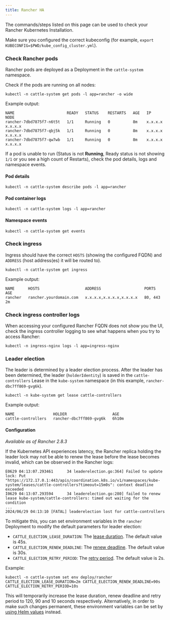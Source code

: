 ```yaml
---
title: Rancher HA
---
```


<head>
  <link rel="canonical" href="https://ranchermanager.docs.rancher.com/troubleshooting/other-troubleshooting-tips/rancher-ha"/>
</head>

The commands/steps listed on this page can be used to check your Rancher Kubernetes Installation.

Make sure you configured the correct kubeconfig (for example, `export KUBECONFIG=$PWD/kube_config_cluster.yml`).

### Check Rancher pods

Rancher pods are deployed as a Deployment in the `cattle-system` namespace.

Check if the pods are running on all nodes:

```
kubectl -n cattle-system get pods -l app=rancher -o wide
```

Example output:

```
NAME                       READY   STATUS    RESTARTS   AGE   IP          NODE
rancher-7dbd7875f7-n6t5t   1/1     Running   0          8m    x.x.x.x     x.x.x.x
rancher-7dbd7875f7-qbj5k   1/1     Running   0          8m    x.x.x.x     x.x.x.x
rancher-7dbd7875f7-qw7wb   1/1     Running   0          8m    x.x.x.x     x.x.x.x
```

If a pod is unable to run (Status is not **Running**, Ready status is not showing `1/1` or you see a high count of Restarts), check the pod details, logs and namespace events.

#### Pod details

```
kubectl -n cattle-system describe pods -l app=rancher
```

#### Pod container logs

```
kubectl -n cattle-system logs -l app=rancher
```

#### Namespace events

```
kubectl -n cattle-system get events
```

### Check ingress

Ingress should have the correct `HOSTS` (showing the configured FQDN) and `ADDRESS` (host address(es) it will be routed to).

```
kubectl -n cattle-system get ingress
```

Example output:

```
NAME      HOSTS                    ADDRESS                   PORTS     AGE
rancher   rancher.yourdomain.com   x.x.x.x,x.x.x.x,x.x.x.x   80, 443   2m
```

### Check ingress controller logs

When accessing your configured Rancher FQDN does not show you the UI, check the ingress controller logging to see what happens when you try to access Rancher:

```
kubectl -n ingress-nginx logs -l app=ingress-nginx
```

### Leader election

The leader is determined by a leader election process. After the leader has been determined, the leader (`holderIdentity`) is saved in the `cattle-controllers` Lease in the `kube-system` namespace (in this example, `rancher-dbc7ff869-gvg6k`).

```
kubectl -n kube-system get lease cattle-controllers
```

Example output:

```
NAME                 HOLDER                    AGE
cattle-controllers   rancher-dbc7ff869-gvg6k   6h10m
```

#### Configuration

_Available as of Rancher 2.8.3_

If the Kubernetes API experiences latency, the Rancher replica holding the leader lock may not be able to renew the lease before the lease becomes invalid, which can be observed in the Rancher logs:
```
E0629 04:13:07.293461      34 leaderelection.go:364] Failed to update lock: Put "https://172.17.0.1:443/apis/coordination.k8s.io/v1/namespaces/kube-system/leases/cattle-controllers?timeout=15m0s": context deadline exceeded
I0629 04:13:07.293594      34 leaderelection.go:280] failed to renew lease kube-system/cattle-controllers: timed out waiting for the condition
...
2024/06/29 04:13:10 [FATAL] leaderelection lost for cattle-controllers
```

To mitigate this, you can set environment variables in the `rancher` Deployment to modify the default parameters for leader election:
- `CATTLE_ELECTION_LEASE_DURATION`: The [lease duration](https://pkg.go.dev/k8s.io/client-go/tools/leaderelection#LeaderElectionConfig.LeaseDuration). The default value is 45s.
- `CATTLE_ELECTION_RENEW_DEADLINE`: The [renew deadline](https://pkg.go.dev/k8s.io/client-go/tools/leaderelection#LeaderElectionConfig.RenewDeadline). The default value is 30s.
- `CATTLE_ELECTION_RETRY_PERIOD`: The [retry period](https://pkg.go.dev/k8s.io/client-go/tools/leaderelection#LeaderElectionConfig.RetryPeriod). The default value is 2s.

Example:
```
kubectl -n cattle-system set env deploy/rancher CATTLE_ELECTION_LEASE_DURATION=2m CATTLE_ELECTION_RENEW_DEADLINE=90s CATTLE_ELECTION_RETRY_PERIOD=10s
```
This will temporarily increase the lease duration, renew deadline and retry period to 120, 90 and 10 seconds respectively.
Alternatively, in order to make such changes permanent, these environment variables can be set by [using Helm values](../../installation-and-upgrade/installation-references/helm-chart-options.md#setting-extra-environment-variables) instead.
